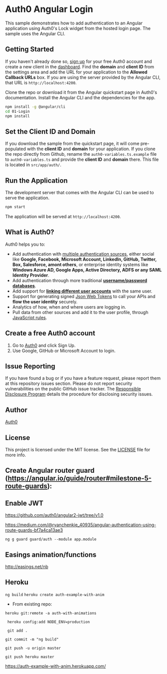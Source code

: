 # Auth0 Angular Login

This sample demonstrates how to add authentication to an Angular application using Auth0's Lock widget from the hosted login page. The sample uses the Angular CLI.

## Getting Started

If you haven't already done so, [sign up](https://auth0.com) for your free Auth0 account and create a new client in the [dashboard](https://manage.auth0.com). Find the **domain** and **client ID** from the settings area and add the URL for your application to the **Allowed Callback URLs** box. If you are using the server provided by the Angular CLI, that URL is `http://localhost:4200`.

Clone the repo or download it from the Angular quickstart page in Auth0's documentation. Install the Angular CLI and the dependencies for the app.

```bash
npm install -g @angular/cli
cd 01-Login
npm install
```

## Set the Client ID and Domain

If you download the sample from the quickstart page, it will come pre-populated with the **client ID** and **domain** for your application. If you clone the repo directly from Github, rename the `auth0-variables.ts.example` file to `auth0-variables.ts` and provide the **client ID** and **domain** there. This file is located in `src/app/auth/`.

## Run the Application

The development server that comes with the Angular CLI can be used to serve the application.

```bash
npm start
```

The application will be served at `http://localhost:4200`.

## What is Auth0?

Auth0 helps you to:

* Add authentication with [multiple authentication sources](https://docs.auth0.com/identityproviders), either social like **Google, Facebook, Microsoft Account, LinkedIn, GitHub, Twitter, Box, Salesforce, amont others**, or enterprise identity systems like **Windows Azure AD, Google Apps, Active Directory, ADFS or any SAML Identity Provider**.
* Add authentication through more traditional **[username/password databases](https://docs.auth0.com/mysql-connection-tutorial)**.
* Add support for **[linking different user accounts](https://docs.auth0.com/link-accounts)** with the same user.
* Support for generating signed [Json Web Tokens](https://docs.auth0.com/jwt) to call your APIs and **flow the user identity** securely.
* Analytics of how, when and where users are logging in.
* Pull data from other sources and add it to the user profile, through [JavaScript rules](https://docs.auth0.com/rules).

## Create a free Auth0 account

1. Go to [Auth0](https://auth0.com/signup) and click Sign Up.
2. Use Google, GitHub or Microsoft Account to login.

## Issue Reporting

If you have found a bug or if you have a feature request, please report them at this repository issues section. Please do not report security vulnerabilities on the public GitHub issue tracker. The [Responsible Disclosure Program](https://auth0.com/whitehat) details the procedure for disclosing security issues.

## Author

[Auth0](auth0.com)

## License

This project is licensed under the MIT license. See the [LICENSE](LICENSE.txt) file for more info.




## Create Angular router guard (https://angular.io/guide/router#milestone-5-route-guards):

## Enable JWT

https://github.com/auth0/angular2-jwt/tree/v1.0

https://medium.com/@ryanchenkie_40935/angular-authentication-using-route-guards-bf7a4ca13ae3

` ng g guard guard/auth --module app.module `

## Easings animation/functions

http://easings.net/nb

## Heroku
` ng build `
` heroku create auth-example-with-anim `

* From existing repo:

` heroku git:remote -a auth-with-animations `

`  heroku config:add NODE_ENV=production `

`  git add . `

` git commit -m "ng build" `

` git push -u origin master `

` git push heroku master `

https://auth-example-with-anim.herokuapp.com/
